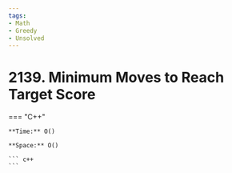 ```yaml
---
tags:
- Math
- Greedy
- Unsolved
---
```



# 2139. Minimum Moves to Reach Target Score

=== "C++"

    **Time:** O()

    **Space:** O()

    ``` c++
    ```